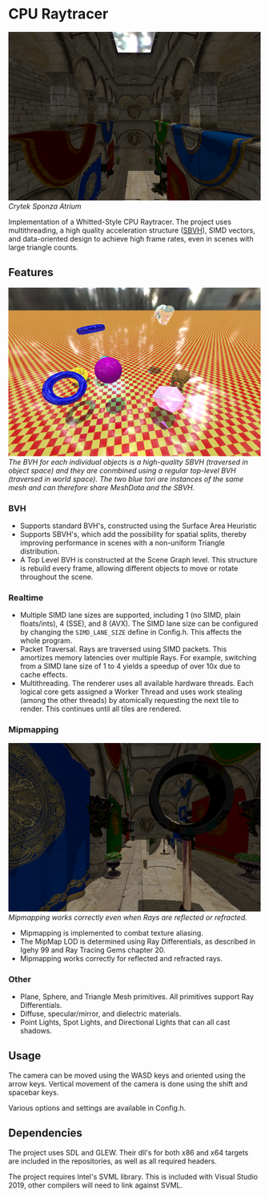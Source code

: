 # CPU Raytracer

![Sponza](Screenshots/Sponza.png)
*Crytek Sponza Atrium*

Implementation of a Whitted-Style CPU Raytracer.
The project uses multithreading, a high quality acceleration structure ([SBVH](https://www.nvidia.com/docs/IO/77714/sbvh.pdf)), SIMD vectors, and data-oriented design to achieve high frame rates, even in scenes with large triangle counts.

## Features

![Dynamic Scene](Screenshots/Dynamic.png)
*The BVH for each individual objects is a high-quality SBVH (traversed in object space) and they are conmbined using a regular top-level BVH (traversed in world space). The two blue tori are instances of the same mesh and can therefore share MeshData and the SBVH.*

### BVH

- Supports standard BVH's, constructed using the Surface Area Heuristic
- Supports SBVH's, which add the possibility for spatial splits, thereby improving performance in scenes with a non-uniform Triangle distribution.
- A Top Level BVH is constructed at the Scene Graph level. This structure is rebuild every frame, allowing different objects to move or rotate throughout the scene.

### Realtime

- Multiple SIMD lane sizes are supported, including 1 (no SIMD, plain floats/ints), 4 (SSE), and 8 (AVX). The SIMD lane size can be configured by changing the ```SIMD_LANE_SIZE``` define in Config.h. This affects the whole program.
- Packet Traversal. Rays are traversed using SIMD packets. This amortizes memory latencies over multiple Rays. For example, switching from a SIMD lane size of 1 to 4 yields a speedup of over 10x due to cache effects.
- Multithreading. The renderer uses all available hardware threads. 
Each logical core gets assigned a Worker Thread and uses work stealing (among the other threads) by atomically requesting the next tile to render. This continues until all tiles are rendered.

### Mipmapping

![Mipmap](Screenshots/Mipmap.png)
*Mipmapping works correctly even when Rays are reflected or refracted.*

- Mipmapping is implemented to combat texture aliasing.
- The MipMap LOD is determined using Ray Differentials, as described in Igehy 99 and Ray Tracing Gems chapter 20.
- Mipmapping works correctly for reflected and refracted rays.

### Other
- Plane, Sphere, and Triangle Mesh primitives. All primitives support Ray Differentials.
- Diffuse, specular/mirror, and dielectric materials.
- Point Lights, Spot Lights, and Directional Lights that can all cast shadows.

## Usage

The camera can be moved using the WASD keys and oriented using the arrow keys. Vertical movement of the camera is done using the shift and spacebar keys.

Various options and settings are available in Config.h.

## Dependencies

The project uses SDL and GLEW. Their dll's for both x86 and x64 targets are included in the repositories, as well as all required headers.

The project requires Intel's SVML library. This is included with Visual Studio 2019, other compilers will need to link against SVML. 
